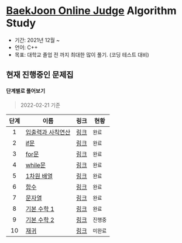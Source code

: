 # [BaekJoon Online Judge](https://www.acmicpc.net/) Algorithm Study
- 기간: 2021년 12월 ~
- 언어: C++
- 목표: 대학교 졸업 전 까지 최대한 많이 풀기. (코딩 테스트 대비)

## 현재 진행중인 문제집
#### 단계별로 풀어보기
> 2022-02-21 기준

|**단계**|**이름**|**링크**|**현황**|
|:-:|-|-|-|
|1|[입출력과 사칙연산](https://github.com/klay9502/Learning/tree/406da3fbff4da8e483b3b535313e773940c98e8a/%EB%8B%A8%EA%B3%84%EB%B3%84%20%EB%AC%B8%EC%A0%9C/1_%EC%9E%85%EC%B6%9C%EB%A0%A5%EA%B3%BC%EC%82%AC%EC%B9%99%EC%97%B0%EC%82%B0)|[링크](https://www.acmicpc.net/step/1)|`완료`|
|2|[if문](https://github.com/klay9502/Learning/tree/406da3fbff4da8e483b3b535313e773940c98e8a/%EB%8B%A8%EA%B3%84%EB%B3%84%20%EB%AC%B8%EC%A0%9C/2_if%EB%AC%B8)|[링크](https://www.acmicpc.net/step/4)|`완료`|
|3|[for문](https://github.com/klay9502/Learning/tree/406da3fbff4da8e483b3b535313e773940c98e8a/%EB%8B%A8%EA%B3%84%EB%B3%84%20%EB%AC%B8%EC%A0%9C/3_for%EB%AC%B8)|[링크](https://www.acmicpc.net/step/3)|`완료`|
|4|[while문](https://github.com/klay9502/Learning/tree/406da3fbff4da8e483b3b535313e773940c98e8a/%EB%8B%A8%EA%B3%84%EB%B3%84%20%EB%AC%B8%EC%A0%9C/4_while%EB%AC%B8)|[링크](https://www.acmicpc.net/step/2)|`완료`|
|5|[1차원 배열](https://github.com/klay9502/Learning/tree/406da3fbff4da8e483b3b535313e773940c98e8a/%EB%8B%A8%EA%B3%84%EB%B3%84%20%EB%AC%B8%EC%A0%9C/5_1%EC%B0%A8%EC%9B%90%EB%B0%B0%EC%97%B4)|[링크](https://www.acmicpc.net/step/6)|`완료`|
|6|[함수](https://github.com/klay9502/Learning/tree/406da3fbff4da8e483b3b535313e773940c98e8a/%EB%8B%A8%EA%B3%84%EB%B3%84%20%EB%AC%B8%EC%A0%9C/6_%ED%95%A8%EC%88%98)|[링크](https://www.acmicpc.net/step/5)|`완료`|
|7|[문자열](https://github.com/klay9502/Learning/tree/406da3fbff4da8e483b3b535313e773940c98e8a/%EB%8B%A8%EA%B3%84%EB%B3%84%20%EB%AC%B8%EC%A0%9C/7_%EB%AC%B8%EC%9E%90%EC%97%B4)|[링크](https://www.acmicpc.net/step/7)|`완료`|
|8|[기본 수학 1](https://github.com/klay9502/Learning/tree/master/%EB%8B%A8%EA%B3%84%EB%B3%84%20%EB%AC%B8%EC%A0%9C/08_%EA%B8%B0%EB%B3%B8%EC%88%98%ED%95%991)|[링크](https://www.acmicpc.net/step/8)|`완료`|
|9|[기본 수학 2]()|[링크](https://www.acmicpc.net/step/10)|`진행중`|
|10|[재귀]()|[링크](https://www.acmicpc.net/step/19)|`미완료`|